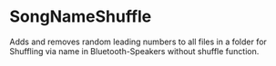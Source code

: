 # SongNameShuffle
Adds and removes random leading numbers to all files in a folder for Shuffling via name in Bluetooth-Speakers without shuffle function.
